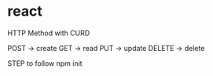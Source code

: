 # react
HTTP Method with CURD

POST -> create
GET -> read
PUT -> update
DELETE -> delete

STEP to follow
npm init


